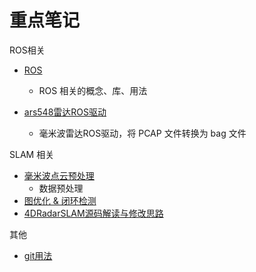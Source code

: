 # 重点笔记

ROS相关

- [ROS](./自动驾驶/Libraries/ROS.md)

  - ROS 相关的概念、库、用法

- [ars548雷达ROS驱动](./自动驾驶/传感器/ars548雷达ROS驱动.md)

  - 毫米波雷达ROS驱动，将 PCAP 文件转换为 bag 文件

  

SLAM 相关

- [毫米波点云预处理](./自动驾驶/SLAM/4D毫米波SLAM/4DRadarSLAM/毫米波点云预处理.md)
  - 数据预处理
- [图优化 & 闭环检测](./自动驾驶/SLAM/4D毫米波SLAM/4DRadarSLAM/图优化与闭环检测.md)
- [4DRadarSLAM源码解读与修改思路](./自动驾驶/SLAM/4D毫米波SLAM/4DRadarSLAM/4DRadarSLAM源码解读与修改.md)



其他

- [git用法](./杂货铺/git.md)

  



